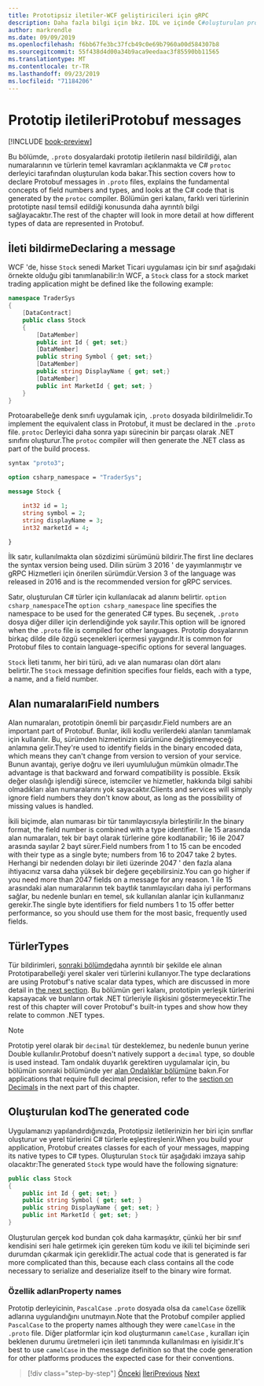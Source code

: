 ```yaml
---
title: Prototipsiz iletiler-WCF geliştiricileri için gRPC
description: Daha fazla bilgi için bkz. IDL ve içinde C#oluşturulan prototip.
author: markrendle
ms.date: 09/09/2019
ms.openlocfilehash: f6bb67fe3bc37fcb49c0e69b7960a00d584307b8
ms.sourcegitcommit: 55f438d4d00a34b9aca9eedaac3f85590bb11565
ms.translationtype: MT
ms.contentlocale: tr-TR
ms.lasthandoff: 09/23/2019
ms.locfileid: "71184206"
---
```

# <a name="protobuf-messages"></a><span data-ttu-id="2d366-103">Prototip iletileri</span><span class="sxs-lookup"><span data-stu-id="2d366-103">Protobuf messages</span></span>

[!INCLUDE [book-preview](../../../includes/book-preview.md)]

<span data-ttu-id="2d366-104">Bu bölümde, `.proto` dosyalardaki prototip iletilerin nasıl bildirildiği, alan numaralarının ve türlerin temel kavramları açıklanmakta ve C# `protoc` derleyici tarafından oluşturulan koda bakar.</span><span class="sxs-lookup"><span data-stu-id="2d366-104">This section covers how to declare Protobuf messages in `.proto` files, explains the fundamental concepts of field numbers and types, and looks at the C# code that is generated by the `protoc` compiler.</span></span> <span data-ttu-id="2d366-105">Bölümün geri kalanı, farklı veri türlerinin prototipte nasıl temsil edildiği konusunda daha ayrıntılı bilgi sağlayacaktır.</span><span class="sxs-lookup"><span data-stu-id="2d366-105">The rest of the chapter will look in more detail at how different types of data are represented in Protobuf.</span></span>

## <a name="declaring-a-message"></a><span data-ttu-id="2d366-106">İleti bildirme</span><span class="sxs-lookup"><span data-stu-id="2d366-106">Declaring a message</span></span>

<span data-ttu-id="2d366-107">WCF 'de, hisse `Stock` senedi Market Ticari uygulaması için bir sınıf aşağıdaki örnekte olduğu gibi tanımlanabilir:</span><span class="sxs-lookup"><span data-stu-id="2d366-107">In WCF, a `Stock` class for a stock market trading application might be defined like the following example:</span></span>

```csharp
namespace TraderSys
{
    [DataContract]
    public class Stock
    {
        [DataMember]
        public int Id { get; set;}
        [DataMember]
        public string Symbol { get; set;}
        [DataMember]
        public string DisplayName { get; set;}
        [DataMember]
        public int MarketId { get; set; }
    }
}
```

<span data-ttu-id="2d366-108">Protoarabelleğe denk sınıfı uygulamak için, `.proto` dosyada bildirilmelidir.</span><span class="sxs-lookup"><span data-stu-id="2d366-108">To implement the equivalent class in Protobuf, it must be declared in the `.proto` file.</span></span> <span data-ttu-id="2d366-109">`protoc` Derleyici daha sonra yapı sürecinin bir parçası olarak .NET sınıfını oluşturur.</span><span class="sxs-lookup"><span data-stu-id="2d366-109">The `protoc` compiler will then generate the .NET class as part of the build process.</span></span>

```protobuf
syntax "proto3";

option csharp_namespace = "TraderSys";

message Stock {

    int32 id = 1;
    string symbol = 2;
    string displayName = 3;
    int32 marketId = 4;

}  
```

<span data-ttu-id="2d366-110">İlk satır, kullanılmakta olan sözdizimi sürümünü bildirir.</span><span class="sxs-lookup"><span data-stu-id="2d366-110">The first line declares the syntax version being used.</span></span> <span data-ttu-id="2d366-111">Dilin sürüm 3 2016 ' de yayımlanmıştır ve gRPC Hizmetleri için önerilen sürümdür.</span><span class="sxs-lookup"><span data-stu-id="2d366-111">Version 3 of the language was released in 2016 and is the recommended version for gRPC services.</span></span>

<span data-ttu-id="2d366-112">Satır, oluşturulan C# türler için kullanılacak ad alanını belirtir. `option csharp_namespace`</span><span class="sxs-lookup"><span data-stu-id="2d366-112">The `option csharp_namespace` line specifies the namespace to be used for the generated C# types.</span></span> <span data-ttu-id="2d366-113">Bu seçenek, `.proto` dosya diğer diller için derlendiğinde yok sayılır.</span><span class="sxs-lookup"><span data-stu-id="2d366-113">This option will be ignored when the `.proto` file is compiled for other languages.</span></span> <span data-ttu-id="2d366-114">Prototip dosyalarının birkaç dilde dile özgü seçenekleri içermesi yaygındır.</span><span class="sxs-lookup"><span data-stu-id="2d366-114">It is common for Protobuf files to contain language-specific options for several languages.</span></span>

<span data-ttu-id="2d366-115">`Stock` İleti tanımı, her biri türü, adı ve alan numarası olan dört alanı belirtir.</span><span class="sxs-lookup"><span data-stu-id="2d366-115">The `Stock` message definition specifies four fields, each with a type, a name, and a field number.</span></span>

## <a name="field-numbers"></a><span data-ttu-id="2d366-116">Alan numaraları</span><span class="sxs-lookup"><span data-stu-id="2d366-116">Field numbers</span></span>

<span data-ttu-id="2d366-117">Alan numaraları, prototipin önemli bir parçasıdır.</span><span class="sxs-lookup"><span data-stu-id="2d366-117">Field numbers are an important part of Protobuf.</span></span> <span data-ttu-id="2d366-118">Bunlar, ikili kodlu verilerdeki alanları tanımlamak için kullanılır. Bu, sürümden hizmetinizin sürümüne değiştiremeyeceği anlamına gelir.</span><span class="sxs-lookup"><span data-stu-id="2d366-118">They're used to identify fields in the binary encoded data, which means they can't change from version to version of your service.</span></span> <span data-ttu-id="2d366-119">Bunun avantajı, geriye doğru ve ileri uyumluluğun mümkün olmadır.</span><span class="sxs-lookup"><span data-stu-id="2d366-119">The advantage is that backward and forward compatibility is possible.</span></span> <span data-ttu-id="2d366-120">Eksik değer olasılığı işlendiği sürece, istemciler ve hizmetler, hakkında bilgi sahibi olmadıkları alan numaralarını yok sayacaktır.</span><span class="sxs-lookup"><span data-stu-id="2d366-120">Clients and services will simply ignore field numbers they don't know about, as long as the possibility of missing values is handled.</span></span>

<span data-ttu-id="2d366-121">İkili biçimde, alan numarası bir tür tanımlayıcısıyla birleştirilir.</span><span class="sxs-lookup"><span data-stu-id="2d366-121">In the binary format, the field number is combined with a type identifier.</span></span> <span data-ttu-id="2d366-122">1 ile 15 arasında alan numaraları, tek bir bayt olarak türlerine göre kodlanabilir; 16 ile 2047 arasında sayılar 2 bayt sürer.</span><span class="sxs-lookup"><span data-stu-id="2d366-122">Field numbers from 1 to 15 can be encoded with their type as a single byte; numbers from 16 to 2047 take 2 bytes.</span></span> <span data-ttu-id="2d366-123">Herhangi bir nedenden dolayı bir ileti üzerinde 2047 ' den fazla alana ihtiyacınız varsa daha yüksek bir değere geçebilirsiniz.</span><span class="sxs-lookup"><span data-stu-id="2d366-123">You can go higher if you need more than 2047 fields on a message for any reason.</span></span> <span data-ttu-id="2d366-124">1 ile 15 arasındaki alan numaralarının tek baytlık tanımlayıcıları daha iyi performans sağlar, bu nedenle bunları en temel, sık kullanılan alanlar için kullanmanız gerekir.</span><span class="sxs-lookup"><span data-stu-id="2d366-124">The single byte identifiers for field numbers 1 to 15 offer better performance, so you should use them for the most basic, frequently used fields.</span></span>

## <a name="types"></a><span data-ttu-id="2d366-125">Türler</span><span class="sxs-lookup"><span data-stu-id="2d366-125">Types</span></span>

<span data-ttu-id="2d366-126">Tür bildirimleri, [sonraki bölümde](protobuf-data-types.md)daha ayrıntılı bir şekilde ele alınan Prototiparabelleği yerel skaler veri türlerini kullanıyor.</span><span class="sxs-lookup"><span data-stu-id="2d366-126">The type declarations are using Protobuf's native scalar data types, which are discussed in more detail in [the next section](protobuf-data-types.md).</span></span> <span data-ttu-id="2d366-127">Bu bölümün geri kalanı, prototipin yerleşik türlerini kapsayacak ve bunların ortak .NET türleriyle ilişkisini göstermeyecektir.</span><span class="sxs-lookup"><span data-stu-id="2d366-127">The rest of this chapter will cover Protobuf's built-in types and show how they relate to common .NET types.</span></span>

> [!NOTE]
> <span data-ttu-id="2d366-128">Prototip yerel olarak bir `decimal` tür desteklemez, bu nedenle bunun yerine Double kullanılır.</span><span class="sxs-lookup"><span data-stu-id="2d366-128">Protobuf doesn't natively support a `decimal` type, so double is used instead.</span></span> <span data-ttu-id="2d366-129">Tam ondalık duyarlık gerektiren uygulamalar için, bu bölümün sonraki bölümünde yer [alan Ondalıklar bölümüne](protobuf-data-types.md#decimals) bakın.</span><span class="sxs-lookup"><span data-stu-id="2d366-129">For applications that require full decimal precision, refer to the [section on Decimals](protobuf-data-types.md#decimals) in the next part of this chapter.</span></span>

## <a name="the-generated-code"></a><span data-ttu-id="2d366-130">Oluşturulan kod</span><span class="sxs-lookup"><span data-stu-id="2d366-130">The generated code</span></span>

<span data-ttu-id="2d366-131">Uygulamanızı yapılandırdığınızda, Prototipsiz iletilerinizin her biri için sınıflar oluşturur ve yerel türlerini C# türlerle eşleştireşlenir.</span><span class="sxs-lookup"><span data-stu-id="2d366-131">When you build your application, Protobuf creates classes for each of your messages, mapping its native types to C# types.</span></span> <span data-ttu-id="2d366-132">Oluşturulan `Stock` tür aşağıdaki imzaya sahip olacaktır:</span><span class="sxs-lookup"><span data-stu-id="2d366-132">The generated `Stock` type would have the following signature:</span></span>

```csharp
public class Stock
{
    public int Id { get; set; }
    public string Symbol { get; set; }
    public string DisplayName { get; set; }
    public int MarketId { get; set; }
}
```

<span data-ttu-id="2d366-133">Oluşturulan gerçek kod bundan çok daha karmaşıktır, çünkü her bir sınıf kendisini seri hale getirmek için gereken tüm kodu ve ikili tel biçiminde seri durumdan çıkarmak için gereklidir.</span><span class="sxs-lookup"><span data-stu-id="2d366-133">The actual code that is generated is far more complicated than this, because each class contains all the code necessary to serialize and deserialize itself to the binary wire format.</span></span>

### <a name="property-names"></a><span data-ttu-id="2d366-134">Özellik adları</span><span class="sxs-lookup"><span data-stu-id="2d366-134">Property names</span></span>

<span data-ttu-id="2d366-135">Prototip derleyicinin, `PascalCase` `.proto` dosyada olsa da `camelCase` özellik adlarına uygulandığını unutmayın.</span><span class="sxs-lookup"><span data-stu-id="2d366-135">Note that the Protobuf compiler applied `PascalCase` to the property names although they were `camelCase` in the `.proto` file.</span></span> <span data-ttu-id="2d366-136">Diğer platformlar için kod oluşturmanın `camelCase` , kuralları için beklenen durumu üretmeleri için ileti tanımında kullanılması en iyisidir.</span><span class="sxs-lookup"><span data-stu-id="2d366-136">It's best to use `camelCase` in the message definition so that the code generation for other platforms produces the expected case for their conventions.</span></span>

>[!div class="step-by-step"]
><span data-ttu-id="2d366-137">[Önceki](protocol-buffers.md)
>[İleri](protobuf-data-types.md)</span><span class="sxs-lookup"><span data-stu-id="2d366-137">[Previous](protocol-buffers.md)
[Next](protobuf-data-types.md)</span></span>
